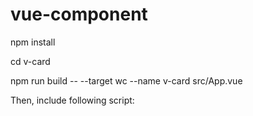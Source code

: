 # vue-component

npm install

cd v-card

npm run build -- --target wc --name v-card src/App.vue

Then, include following script:
<script src="https://cdnjs.cloudflare.com/ajax/libs/vue/2.6.10/vue.min.js"></script>
<script src="path/to/v-card.min.js"></script>

